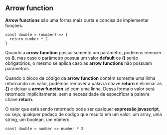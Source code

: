 ## Arrow function

**Arrow functions** são uma forma mais curta e concisa de implementar funções.

~~~
const double = (number) => {
  return number * 2
}
~~~

Quando a **arrow function** possui somente um parâmetro, podemos remover os **()**, mas caso o parâmetro possua um valor **default** os **()** serão obrigatórios, o mesmo se aplica caso as **arrow functions** não possuam parâmetros.

Quando o bloco de código da **arrow function** contém somente uma linha retornando um valor, podemos remover a palavra chave **return** e eliminar as **{}** e deixar a **arrow function** só com uma linha. Dessa forma o valor será retornado implicitamente, sem a necessidade de especificar a palavra chave **return**.

O valor que está sendo retornado pode ser qualquer **expressão javascript**, ou seja, qualquer pedaço de código que resulta em um valor: um array, uma string, um boolean, um número.

~~~
const double = number => number * 2
